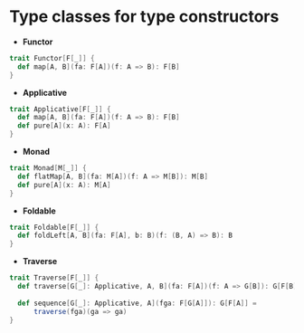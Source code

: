 # Type classes for type constructors

- **Functor**
```scala
trait Functor[F[_]] {
  def map[A, B](fa: F[A])(f: A => B): F[B]
} 
```

- **Applicative**
```scala
trait Applicative[F[_]] {
  def map[A, B](fa: F[A])(f: A => B): F[B]
  def pure[A](x: A): F[A]
} 
```

- **Monad**
```scala
trait Monad[M[_]] {
  def flatMap[A, B](fa: M[A])(f: A => M[B]): M[B]
  def pure[A](x: A): M[A]
} 
```

- **Foldable**
```scala
trait Foldable[F[_]] {
  def foldLeft[A, B](fa: F[A], b: B)(f: (B, A) => B): B
} 
```

- **Traverse**
```scala
trait Traverse[F[_]] {
  def traverse[G[_]: Applicative, A, B](fa: F[A])(f: A => G[B]): G[F[B]]
  
  def sequence[G[_]: Applicative, A](fga: F[G[A]]): G[F[A]] =
      traverse(fga)(ga => ga) 
} 
```